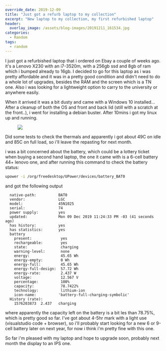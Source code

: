 ```yaml
---
override_date: 2019-12-09
title: "Just got a refurb laptop to my collection"
excerpt: "New laptop to my collection, my first refurbished laptop"
header:
  overlay_image: /assets/blog-images/20191211_161534.jpg
categories:
  - Random
tags:
  - random
---
```


I just got a refurbished laptop that i ordered on Ebay a couple of weeks ago. it's a Lenovo X230 with an i7-3520m, with a 256gb ssd and 8gb of ram which i bumped already to 16gb. I decided to go for this laptop as i was pretty affordable and it was in a pretty good condition and didn't need to do a whole lot of upgrades, besides the RAM and the screen which is a TN one. Also i was looking for a lightweight option to carry to the university or anywhere easily.

When it arrived it was a bit dusty and came with a Windows 10 installed... After a cleanup of both the OS and front and back lid (still with a scratch at the front..), i went for installing a debian buster. After 10mins i got my linux up and running.

<figure>
    <a href="/assets/blog-images/natural_transformations.jpeg"><img src="/assets/blog-images/20191211_161650.jpg"></a>
</figure>

Did some tests to check the thermals and apparently i got about 49C on idle and 85C on full load, so i'll leave the repasting for next month.

i was a bit concerned about the battery, which could be a lottery ticket when buying a second hand laptop, the one it came with is a 6-cell battery 44+ lenovo one, and after running this command to check the battery status:

```bash
upower -i /org/freedesktop/UPower/devices/battery_BAT0
```

and got the following output

```
  native-path:          BAT0
  vendor:               LGC
  model:                45N1025
  serial:               74
  power supply:         yes
  updated:              Mon 09 Dec 2019 11:24:33 PM -03 (41 seconds ago)
  has history:          yes
  has statistics:       yes
  battery
    present:             yes
    rechargeable:        yes
    state:               charging
    warning-level:       none
    energy:              45.65 Wh
    energy-empty:        0 Wh
    energy-full:         45.65 Wh
    energy-full-design:  57.72 Wh
    energy-rate:         2.437 W
    voltage:             12.567 V
    percentage:          100%
    capacity:            78.7422%
    technology:          lithium-ion
    icon-name:          'battery-full-charging-symbolic'
  History (rate):
    1576203873	2.437	charging
```

where apparently the capacity left on the battery is a bit les than 78.75%, which is pretty good so far. I've got about 4-5hr mark with a light use (visualstudio code + browser), so i'll probably start looking for a new 6 or 9-cell battery later on next year, for now i think i'm pretty fine with this one.

So far i'm pleased with my laptop and hope to upgrade soon, probably next month the display to an IPS one.